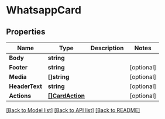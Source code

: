 # WhatsappCard

## Properties

Name | Type | Description | Notes
------------ | ------------- | ------------- | -------------
**Body** | **string** |  |
**Footer** | **string** |  |[optional] 
**Media** | **[]string** |  |[optional] 
**HeaderText** | **string** |  |[optional] 
**Actions** | [**[]CardAction**](CardAction.md) |  |[optional] 

[[Back to Model list]](../README.md#documentation-for-models) [[Back to API list]](../README.md#documentation-for-api-endpoints) [[Back to README]](../README.md)


